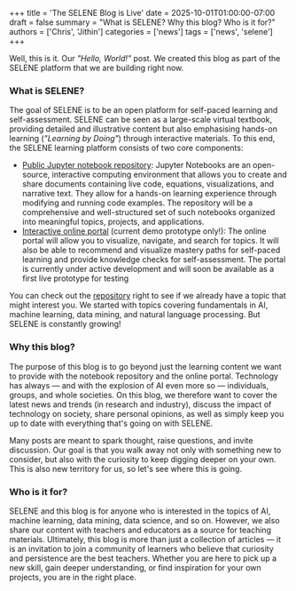 +++
title = 'The SELENE Blog is Live'
date = 2025-10-01T01:00:00-07:00
draft = false
summary = "What is SELENE? Why this blog? Who is it for?"
authors = ['Chris', 'Jithin']
categories = ['news']
tags = ['news', 'selene']
+++


Well, this is it. Our *"Hello, World!"* post. We created this blog as part of the SELENE platform that we are building right now.


### What is SELENE?

The goal of SELENE is to be an open platform for self-paced learning and self-assessment. SELENE can be seen as a large-scale virtual textbook, providing detailed and illustrative content but also emphasising hands-on learning (*"Learning by Doing"*) through interactive materials. To this end, the SELENE learning platform consists of two core components:
* [Public Jupyter notebook repository](https://github.com/chrisvdweth/selene): Jupyter Notebooks are an open-source, interactive computing environment that allows you to create and share documents containing live code, equations, visualizations, and narrative text. They allow for a hands-on learning experience through modifying and running code examples. The repository will be a comprehensive and well-structured set of such notebooks organized into meaningful topics, projects, and applications.
* [Interactive online portal](https://chrisvdw.net/projects/selene/) (current demo prototype only!): The online portal will allow you to visualize, navigate, and search for topics. It will also be able to recommend and visualize mastery paths for self-paced learning and provide knowledge checks for self-assessment. The portal is currently under active development and will soon be available as a first live prototype for testing

You can check out the [repository](https://github.com/chrisvdweth/selene) right to see if we already have a topic that might interest you. We started with topics covering fundamentals in AI, machine learning, data mining, and natural language processing. But SELENE is constantly growing!



### Why this blog?

The purpose of this blog is to go beyond just the learning content we want to provide with the notebook repository and the online portal. Technology has always &mdash; and with the explosion of AI even more so &mdash; individuals, groups, and whole societies. On this blog, we therefore want to cover the latest news and trends (in research and industry), discuss the impact of technology on society, share personal opinions, as well as simply keep you up to date with everything that's going on with SELENE. 

Many posts are meant to spark thought, raise questions, and invite discussion. Our goal is that you walk away not only with something new to consider, but also with the curiosity to keep digging deeper on your own. This is also new territory for us, so let's see where this is going.


### Who is it for?

SELENE and this blog is for anyone who is interested in the topics of AI, machine learning, data mining, data science, and so on. However, we also share our content with teachers and educators as a source for teaching materials. Ultimately, this blog is more than just a collection of articles &mdash; it is an invitation to join a community of learners who believe that curiosity and persistence are the best teachers. Whether you are here to pick up a new skill, gain deeper understanding, or find inspiration for your own projects, you are in the right place.

